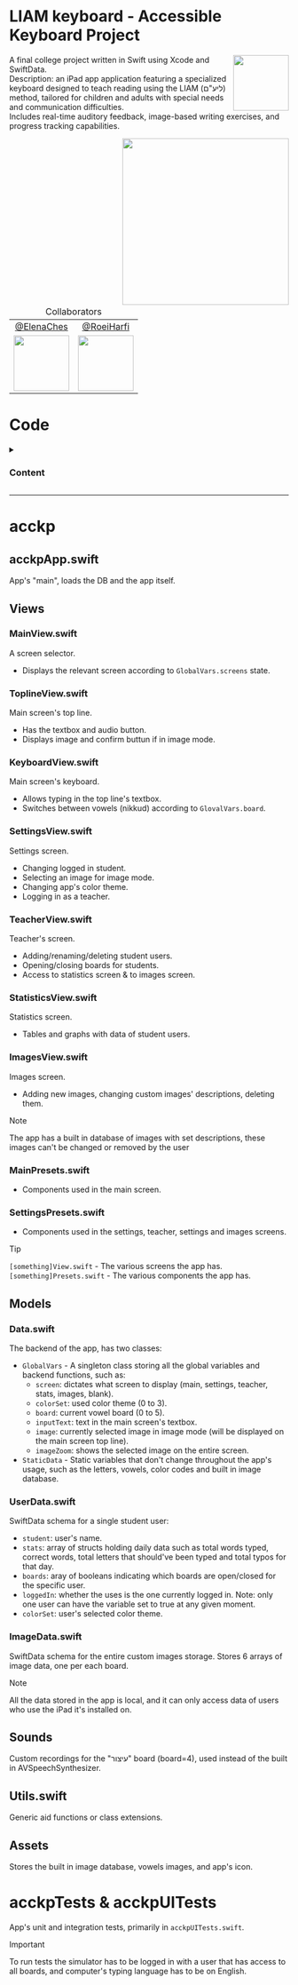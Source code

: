 # LIAM keyboard - Accessible Keyboard Project

<img align="right" style="width:100px; height:auto;" src="https://github.com/user-attachments/assets/c35f25f4-8944-4df3-8d29-08e1636d42cc">

A final college project written in Swift using Xcode and SwiftData.<br>
Description: an iPad app application featuring a specialized keyboard designed to teach reading using the LIAM (ליע"ם) method, tailored for children and adults with special needs and communication difficulties.<br>
Includes real-time auditory feedback, image-based writing exercises, and progress tracking capabilities.


<img align="right" style="width:300px; height:auto;" src="https://github.com/user-attachments/assets/e98e58d1-a962-42fa-8fd4-585ce204cfca">
<table align="center">
 <thead>
   <tr>
      <td colspan="2" align="center">Collaborators</td>
   </tr>
   </thead>
   <tbody>
    <tr>
      <td align="center"><a href="https://github.com/ElenaChes">@ElenaChes</a></td>
      <td align="center"><a href="https://github.com/RoeiHarfi">@RoeiHarfi</a></td>
      </tr>
      <td>
         <a href="https://github.com/ElenaChes"><img src="https://github.com/ElenaChes.png?size=115" width=100 /></a>
      </td>
      <td>
         <a href="https://github.com/RoeiHarfi"><img src="https://github.com/RoeiHarfi.png?size=115" width=100 /></a>
      </td>
   </tr>
   </tbody>
</table>




# Code

<details>

<summary><h3>Content</h3></summary>

- [acckp](#acckp)
  - [acckpApp.swift](#acckpappswift)
  - [Views](#views)
    - [MainView.swift](#mainviewswift)
    - [ToplineView.swift](#toplineviewswift)
    - [KeyboardView.swift](#keyboardviewswift)
    - [SettingsView.swift](#settingsviewswift)
    - [TeacherView.swift](#teacherviewswift)
    - [StatisticsView.swift](#statisticsviewswift)
    - [ImagesView.swift](#imagesviewswift)
    - [MainPresets.swift](#mainpresetsswift)
    - [SettingsPresets.swift](#settingspresetswift)
  - [Models](#models)
    - [Data.swift](#dataswift)
    - [UserData.swift](#userdataswift)
    - [ImagesData.swift](#imagesdataswift)
  - [Sounds](#sounds)
  - [Utils.swift](#utilsswift)
  - [Assets](#assets)
- [acckpTests & acckpUITests](#acckptests--acckpuitests)

</details>
<hr>

# acckp

## acckpApp.swift

App's "main", loads the DB and the app itself.

## Views

### MainView.swift

A screen selector.

- Displays the relevant screen according to `GlobalVars.screens` state.

### ToplineView.swift

Main screen's top line.

- Has the textbox and audio button.
- Displays image and confirm buttun if in image mode.

### KeyboardView.swift

Main screen's keyboard.

- Allows typing in the top line's textbox.
- Switches between vowels (nikkud) according to `GlovalVars.board`.

### SettingsView.swift

Settings screen.

- Changing logged in student.
- Selecting an image for image mode.
- Changing app's color theme.
- Logging in as a teacher.

### TeacherView.swift

Teacher's screen.

- Adding/renaming/deleting student users.
- Opening/closing boards for students.
- Access to statistics screen & to images screen.

### StatisticsView.swift

Statistics screen.

- Tables and graphs with data of student users.

### ImagesView.swift

Images screen.

- Adding new images, changing custom images' descriptions, deleting them.

> [!NOTE]
> The app has a built in database of images with set descriptions, these images can't be changed or removed by the user

### MainPresets.swift

- Components used in the main screen.

### SettingsPresets.swift

- Components used in the settings, teacher, settings and images screens.

> [!TIP] 
> `[something]View.swift` - The various screens the app has.<br> 
> `[something]Presets.swift` - The various components the app has.

## Models

### Data.swift

The backend of the app, has two classes:

- `GlobalVars` - A singleton class storing all the global variables and backend functions, such as:
  - `screen`: dictates what screen to display (main, settings, teacher, stats, images, blank).
  - `colorSet`: used color theme (0 to 3).
  - `board`: current vowel board (0 to 5).
  - `inputText`: text in the main screen's textbox.
  - `image`: currently selected image in image mode (will be displayed on the main screen top line).
  - `imageZoom`: shows the selected image on the entire screen.
- `StaticData` - Static variables that don't change throughout the app's usage, such as the letters, vowels, color codes and built in image database.

### UserData.swift

SwiftData schema for a single student user:

- `student`: user's name.
- `stats`: array of structs holding daily data such as total words typed, correct words, total letters that should've been typed and total typos for that day.
- `boards`: aray of booleans indicating which boards are open/closed for the specific user.
- `loggedIn`: whether the uses is the one currently logged in. Note: only one user can have the variable set to true at any given moment.
- `colorSet`: user's selected color theme.

### ImageData.swift

SwiftData schema for the entire custom images storage. Stores 6 arrays of image data, one per each board.

> [!NOTE]
> All the data stored in the app is local, and it can only access data of users who use the iPad it's installed on.

## Sounds

Custom recordings for the "עיצור" board (board=4), used instead of the built in AVSpeechSynthesizer.

## Utils.swift

Generic aid functions or class extensions.

## Assets

Stores the built in image database, vowels images, and app's icon.

# acckpTests & acckpUITests

App's unit and integration tests, primarily in `acckpUITests.swift`.

> [!IMPORTANT]
> To run tests the simulator has to be logged in with a user that has access to all boards, and computer's typing language has to be on English.
